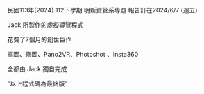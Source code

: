 民國113年(2024) 112下學期 明新資管系專題 報告訂在2024/6/7 (週五)

Jack 所製作的虛擬導覽程式

花費了7個月的創世巨作

摳圖、修圖、Pano2VR、Photoshot 、Insta360

全都由 Jack 獨自完成

"以上程式碼為最終版"
